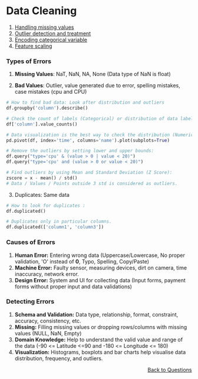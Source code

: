 # Data Cleaning

1. [Handling missing values](https://github.com/iamkirankumaryadav/Library/blob/d023ba0dac66a55007b1c518e1fc1039b4a4e9c1/Data%20Science/Missing%20Data.md)
2. [Outlier detection and treatment](https://github.com/iamkirankumaryadav/Library/blob/d023ba0dac66a55007b1c518e1fc1039b4a4e9c1/Data%20Science/Outliers.md)
3. [Encoding categorical variable](https://github.com/iamkirankumaryadav/Library/blob/d023ba0dac66a55007b1c518e1fc1039b4a4e9c1/Data%20Science/Categorical.md)
4. [Feature scaling](https://github.com/iamkirankumaryadav/Library/blob/d023ba0dac66a55007b1c518e1fc1039b4a4e9c1/Data%20Science/Normalization%20vs%20Standardization.md)

### Types of Errors

1. **Missing Values**: NaT, NaN, NA, None (Data type of NaN is float)

2. **Bad Values**: Outlier, value generated due to error, spelling mistakes, case mistakes (cpu and CPU)
```python
# How to find bad data: Look after distribution and outliers
df.groupby('column').describe()

# Check the count of labels (Categorical) or distribution of data labels :
df['column'].value_counts()

# Data visualization is the best way to check the distribution (Numerical) and frequency or count (Categorical) of data
pd.pivot(df, index='time', columns='name').plot(subplots=True)

# Remove the outliers by setting lower and upper bounds: 
df.query("type='cpu' & (value > 0 | value < 20)")
df.query("type='cpu' and (value > 0 or value < 20)")

# Find outliers by using Mean and Standard Deviation (Z Score):
zscore = x - mean() / std()
# Data / Values / Points outside 3 std is considered as outliers.
```

3. Duplicates: Same data 

```python
# How to look for duplicates :
df.duplicated()

# Duplicates only in particular columns.
df.duplicated(['column1', 'column3']) 
```

### Causes of Errors
1. **Human Error:** Entering wrong data (Uppercase/Lowercase, No proper validation, 'O' instead of **0**, Typo, Spelling, Copy/Paste)
2. **Machine Error:** Faulty sensor, measuring devices, dirt on camera, time inaccuracy, network error. 
3. **Design Error:** System and UI for collecting data (Input forms, payment forms without proper input and data validations)

### Detecting Errors
1. **Schema and Validation:** Data type, relationship, format, constraint, accuracy, consistency, etc.
2. **Missing:** Filling missing values or dropping rows/columns with missing values (NULL, NaN, Empty)
3. **Domain Knowledge:** Help to understand the valid value and range of the data (-90 <= Latitude <=90 and -180 <= Longitude <= 180)
4. **Visualization:** Histograms, boxplots and bar charts help visualise data distribution, frequency, and outliers.

<p align='right'><a align="right" href="https://github.com/iamkirankumaryadav/Library/blob/main/Interview.md">Back to Questions</a></p>
